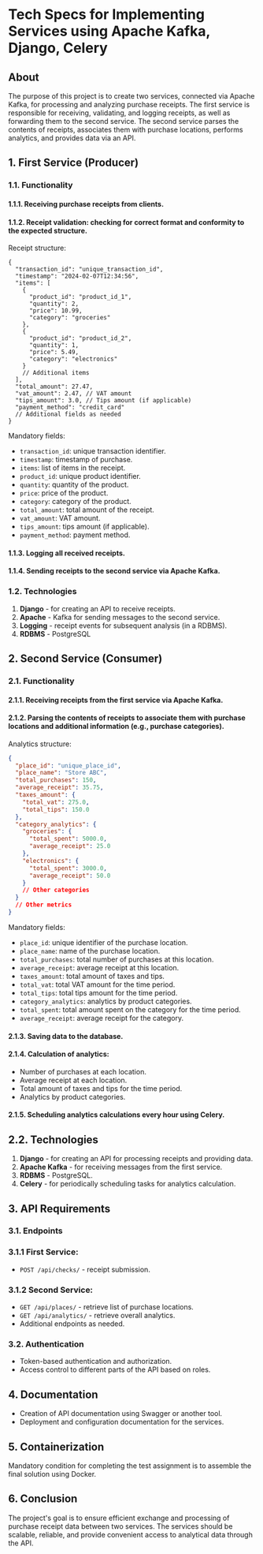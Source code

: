 # Tech Specs for Implementing Services using Apache Kafka, Django, Celery

## About

The purpose of this project is to create two services, connected via Apache Kafka, for processing and analyzing purchase receipts. The first service is responsible for receiving, validating, and logging receipts, as well as forwarding them to the second service. The second service parses the contents of receipts, associates them with purchase locations, performs analytics, and provides data via an API.

## 1. First Service (Producer)

### 1.1. Functionality

#### 1.1.1. Receiving purchase receipts from clients.

#### 1.1.2. Receipt validation: checking for correct format and conformity to the expected structure.

Receipt structure:

```jsonc
{
  "transaction_id": "unique_transaction_id",
  "timestamp": "2024-02-07T12:34:56",
  "items": [
    {
      "product_id": "product_id_1",
      "quantity": 2,
      "price": 10.99,
      "category": "groceries"
    },
    {
      "product_id": "product_id_2",
      "quantity": 1,
      "price": 5.49,
      "category": "electronics"
    }
    // Additional items
  ],
  "total_amount": 27.47,
  "vat_amount": 2.47, // VAT amount
  "tips_amount": 3.0, // Tips amount (if applicable)
  "payment_method": "credit_card"
  // Additional fields as needed
}
```

Mandatory fields:

- `transaction_id`: unique transaction identifier.
- `timestamp`: timestamp of purchase.
- `items`: list of items in the receipt.
- `product_id`: unique product identifier.
- `quantity`: quantity of the product.
- `price`: price of the product.
- `category`: category of the product.
- `total_amount`: total amount of the receipt.
- `vat_amount`: VAT amount.
- `tips_amount`: tips amount (if applicable).
- `payment_method`: payment method.

#### 1.1.3. Logging all received receipts.

#### 1.1.4. Sending receipts to the second service via Apache Kafka.

### 1.2. Technologies

1. **Django** - for creating an API to receive receipts.
2. **Apache** - Kafka for sending messages to the second service.
3. **Logging** - receipt events for subsequent analysis (in a RDBMS).
4. **RDBMS** - PostgreSQL

## 2. Second Service (Consumer)

### 2.1. Functionality

#### 2.1.1. Receiving receipts from the first service via Apache Kafka.

#### 2.1.2. Parsing the contents of receipts to associate them with purchase locations and additional information (e.g., purchase categories).

Analytics structure:

```json
{
  "place_id": "unique_place_id",
  "place_name": "Store ABC",
  "total_purchases": 150,
  "average_receipt": 35.75,
  "taxes_amount": {
    "total_vat": 275.0,
    "total_tips": 150.0
  },
  "category_analytics": {
    "groceries": {
      "total_spent": 5000.0,
      "average_receipt": 25.0
    },
    "electronics": {
      "total_spent": 3000.0,
      "average_receipt": 50.0
    }
    // Other categories
  }
  // Other metrics
}
```

Mandatory fields:

- `place_id`: unique identifier of the purchase location.
- `place_name`: name of the purchase location.
- `total_purchases`: total number of purchases at this location.
- `average_receipt`: average receipt at this location.
- `taxes_amount`: total amount of taxes and tips.
- `total_vat`: total VAT amount for the time period.
- `total_tips`: total tips amount for the time period.
- `category_analytics`: analytics by product categories.
- `total_spent`: total amount spent on the category for the time period.
- `average_receipt`: average receipt for the category.

#### 2.1.3. Saving data to the database.

#### 2.1.4. Calculation of analytics:

- Number of purchases at each location.
- Average receipt at each location.
- Total amount of taxes and tips for the time period.
- Analytics by product categories.

#### 2.1.5. Scheduling analytics calculations every hour using Celery.

## 2.2. Technologies

1. **Django** - for creating an API for processing receipts and providing data.
2. **Apache Kafka** - for receiving messages from the first service.
3. **RDBMS** - PostgreSQL.
4. **Celery** - for periodically scheduling tasks for analytics calculation.

## 3. API Requirements

### 3.1. Endpoints

### 3.1.1 First Service:

- `POST /api/checks/` - receipt submission.

### 3.1.2 Second Service:

- `GET /api/places/` - retrieve list of purchase locations.
- `GET /api/analytics/` - retrieve overall analytics.
- Additional endpoints as needed.

### 3.2. Authentication

- Token-based authentication and authorization.
- Access control to different parts of the API based on roles.

## 4. Documentation

- Creation of API documentation using Swagger or another tool.
- Deployment and configuration documentation for the services.

## 5. Containerization

Mandatory condition for completing the test assignment is to assemble the final solution using Docker.

## 6. Conclusion

The project's goal is to ensure efficient exchange and processing of purchase receipt data between two services. The services should be scalable, reliable, and provide convenient access to analytical data through the API.
